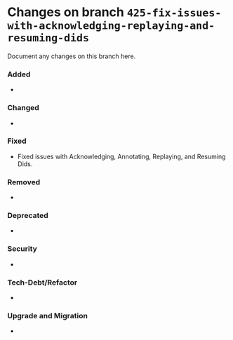 # Changes on branch `425-fix-issues-with-acknowledging-replaying-and-resuming-dids`
Document any changes on this branch here.
### Added
- 

### Changed
- 

### Fixed
- Fixed issues with Acknowledging, Annotating, Replaying, and Resuming Dids. 

### Removed
- 

### Deprecated
- 

### Security
- 

### Tech-Debt/Refactor
- 

### Upgrade and Migration
- 
